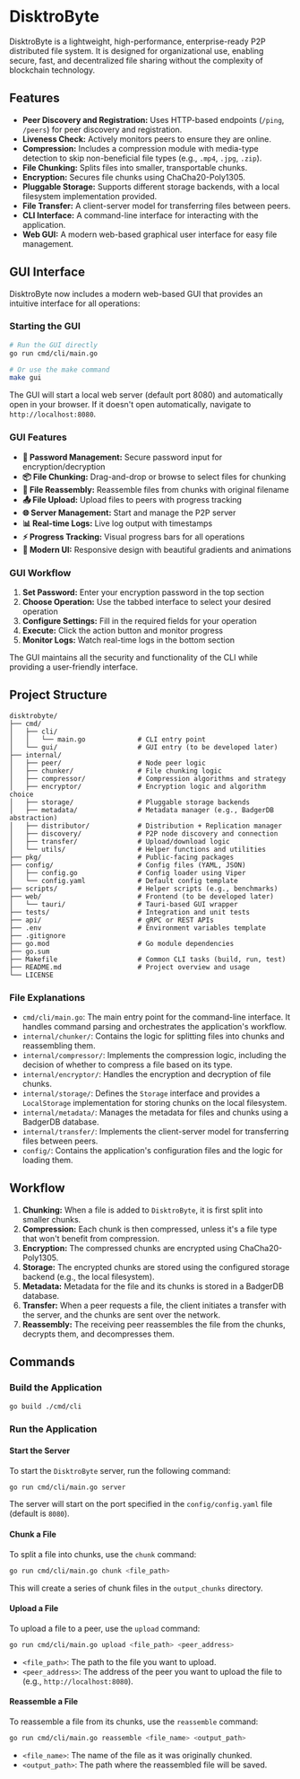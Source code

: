 # DisktroByte

DisktroByte is a lightweight, high-performance, enterprise-ready P2P distributed file system. It is designed for organizational use, enabling secure, fast, and decentralized file sharing without the complexity of blockchain technology.

## Features

-   **Peer Discovery and Registration:** Uses HTTP-based endpoints (`/ping`, `/peers`) for peer discovery and registration.
-   **Liveness Check:** Actively monitors peers to ensure they are online.
-   **Compression:** Includes a compression module with media-type detection to skip non-beneficial file types (e.g., `.mp4`, `.jpg`, `.zip`).
-   **File Chunking:** Splits files into smaller, transportable chunks.
-   **Encryption:** Secures file chunks using ChaCha20-Poly1305.
-   **Pluggable Storage:** Supports different storage backends, with a local filesystem implementation provided.
-   **File Transfer:** A client-server model for transferring files between peers.
-   **CLI Interface:** A command-line interface for interacting with the application.
-   **Web GUI:** A modern web-based graphical user interface for easy file management.

## GUI Interface

DisktroByte now includes a modern web-based GUI that provides an intuitive interface for all operations:

### Starting the GUI

```bash
# Run the GUI directly
go run cmd/cli/main.go

# Or use the make command
make gui
```

The GUI will start a local web server (default port 8080) and automatically open in your browser. If it doesn't open automatically, navigate to `http://localhost:8080`.

### GUI Features

- **🔐 Password Management:** Secure password input for encryption/decryption
- **📦 File Chunking:** Drag-and-drop or browse to select files for chunking
- **🔧 File Reassembly:** Reassemble files from chunks with original filename
- **📤 File Upload:** Upload files to peers with progress tracking
- **🌐 Server Management:** Start and manage the P2P server
- **📊 Real-time Logs:** Live log output with timestamps
- **⚡ Progress Tracking:** Visual progress bars for all operations
- **🎨 Modern UI:** Responsive design with beautiful gradients and animations

### GUI Workflow

1. **Set Password:** Enter your encryption password in the top section
2. **Choose Operation:** Use the tabbed interface to select your desired operation
3. **Configure Settings:** Fill in the required fields for your operation
4. **Execute:** Click the action button and monitor progress
5. **Monitor Logs:** Watch real-time logs in the bottom section

The GUI maintains all the security and functionality of the CLI while providing a user-friendly interface.

## Project Structure

```
disktrobyte/
├── cmd/
│   ├── cli/
│   │   └── main.go             # CLI entry point
│   └── gui/                    # GUI entry (to be developed later)
├── internal/
│   ├── peer/                   # Node peer logic
│   ├── chunker/                # File chunking logic
│   ├── compressor/             # Compression algorithms and strategy
│   ├── encryptor/              # Encryption logic and algorithm choice
│   ├── storage/                # Pluggable storage backends
│   ├── metadata/               # Metadata manager (e.g., BadgerDB abstraction)
│   ├── distributor/            # Distribution + Replication manager
│   ├── discovery/              # P2P node discovery and connection
│   ├── transfer/               # Upload/download logic
│   └── utils/                  # Helper functions and utilities
├── pkg/                        # Public-facing packages
├── config/                     # Config files (YAML, JSON)
│   ├── config.go               # Config loader using Viper
│   └── config.yaml             # Default config template
├── scripts/                    # Helper scripts (e.g., benchmarks)
├── web/                        # Frontend (to be developed later)
│   └── tauri/                  # Tauri-based GUI wrapper
├── tests/                      # Integration and unit tests
├── api/                        # gRPC or REST APIs
├── .env                        # Environment variables template
├── .gitignore
├── go.mod                      # Go module dependencies
├── go.sum
├── Makefile                    # Common CLI tasks (build, run, test)
├── README.md                   # Project overview and usage
└── LICENSE
```

### File Explanations

-   `cmd/cli/main.go`: The main entry point for the command-line interface. It handles command parsing and orchestrates the application's workflow.
-   `internal/chunker/`: Contains the logic for splitting files into chunks and reassembling them.
-   `internal/compressor/`: Implements the compression logic, including the decision of whether to compress a file based on its type.
-   `internal/encryptor/`: Handles the encryption and decryption of file chunks.
-   `internal/storage/`: Defines the `Storage` interface and provides a `LocalStorage` implementation for storing chunks on the local filesystem.
-   `internal/metadata/`: Manages the metadata for files and chunks using a BadgerDB database.
-   `internal/transfer/`: Implements the client-server model for transferring files between peers.
-   `config/`: Contains the application's configuration files and the logic for loading them.

## Workflow

1.  **Chunking:** When a file is added to `DisktroByte`, it is first split into smaller chunks.
2.  **Compression:** Each chunk is then compressed, unless it's a file type that won't benefit from compression.
3.  **Encryption:** The compressed chunks are encrypted using ChaCha20-Poly1305.
4.  **Storage:** The encrypted chunks are stored using the configured storage backend (e.g., the local filesystem).
5.  **Metadata:** Metadata for the file and its chunks is stored in a BadgerDB database.
6.  **Transfer:** When a peer requests a file, the client initiates a transfer with the server, and the chunks are sent over the network.
7.  **Reassembly:** The receiving peer reassembles the file from the chunks, decrypts them, and decompresses them.

## Commands

### Build the Application

```bash
go build ./cmd/cli
```

### Run the Application

#### Start the Server

To start the `DisktroByte` server, run the following command:

```bash
go run cmd/cli/main.go server
```

The server will start on the port specified in the `config/config.yaml` file (default is `8080`).

#### Chunk a File

To split a file into chunks, use the `chunk` command:

```bash
go run cmd/cli/main.go chunk <file_path>
```

This will create a series of chunk files in the `output_chunks` directory.

#### Upload a File

To upload a file to a peer, use the `upload` command:

```bash
go run cmd/cli/main.go upload <file_path> <peer_address>
```

-   `<file_path>`: The path to the file you want to upload.
-   `<peer_address>`: The address of the peer you want to upload the file to (e.g., `http://localhost:8080`).

#### Reassemble a File

To reassemble a file from its chunks, use the `reassemble` command:

```bash
go run cmd/cli/main.go reassemble <file_name> <output_path>
```

-   `<file_name>`: The name of the file as it was originally chunked.
-   `<output_path>`: The path where the reassembled file will be saved.
